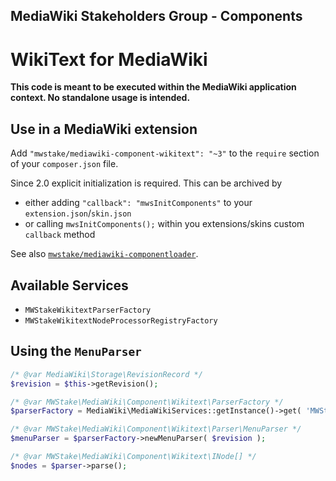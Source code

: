 ## MediaWiki Stakeholders Group - Components
# WikiText for MediaWiki

**This code is meant to be executed within the MediaWiki application context. No standalone usage is intended.**

## Use in a MediaWiki extension

Add `"mwstake/mediawiki-component-wikitext": "~3"` to the `require` section of your `composer.json` file.

Since 2.0 explicit initialization is required. This can be archived by
- either adding `"callback": "mwsInitComponents"` to your `extension.json`/`skin.json`
- or calling `mwsInitComponents();` within you extensions/skins custom `callback` method

See also [`mwstake/mediawiki-componentloader`](https://github.com/hallowelt/mwstake-mediawiki-componentloader).

## Available Services
- `MWStakeWikitextParserFactory`
- `MWStakeWikitextNodeProcessorRegistryFactory`

## Using the `MenuParser`

```php
/* @var MediaWiki\Storage\RevisionRecord */
$revision = $this->getRevision();

/* @var MWStake\MediaWiki\Component\Wikitext\ParserFactory */
$parserFactory = MediaWiki\MediaWikiServices::getInstance()->get( 'MWStakeWikitextParserFactory' );

/* @var MWStake\MediaWiki\Component\Wikitext\Parser\MenuParser */
$menuParser = $parserFactory->newMenuParser( $revision );

/* @var MWStake\MediaWiki\Component\Wikitext\INode[] */
$nodes = $parser->parse();
```
